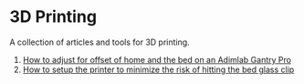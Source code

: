 # 3D Printing

A collection of articles and tools for 3D printing.

1. [How to adjust for offset of home and the bed on an Adimlab Gantry Pro](https://github.com/CharlesGodwin/3DPrinting/blob/master/Adimlab_bed_offset.md)
2. [How to setup the printer to minimize the risk of hitting the bed glass clip](Adimlab_miss_the_clip.md)

